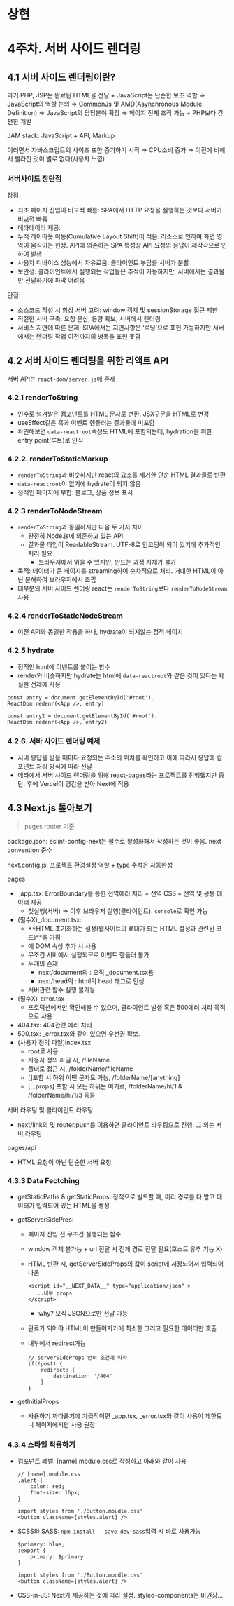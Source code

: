 # 상현

# 4주차. 서버 사이드 렌더링

## 4.1 서버 사이드 렌더링이란?

과거 PHP, JSP는 완료된 HTML을 전달 + JavaScript는 단순한 보조 역할 
⇒ JavaScript의 역할 논의 ⇒ CommonJs 및 AMD(Asynchronous Module Definition) ⇒ JavaScript의 담당분야 확장 ⇒ 페이지 전체 조작 가능 + PHP보다 간편한 개발

JAM stack: JavaScript + API, Markup

이러면서 자바스크립트의 사이즈 또한 증가하기 시작 ⇒ CPU소비 증가 ⇒ 이전에 비해서 빨라진 것이 별로 없다(사용자 느낌)

### 서버사이드 장단점

장점

- 최초 페이지 진입이 비교적 빠름: SPA에서 HTTP 요청을 실행하는 것보다 서버가 비교적 빠름
- 메타데이터 제공:
- 누적 레이아웃 이동(Cumulative Layout Shift)이 적음: 리소스로 인하여 화면 영역이 움직이는 현상. API에 의존하는 SPA 특성상 API 요청의 응답이 제각각으로 인하여 발생
- 사용자 디바이스 성능에서 자유로움: 클라이언트 부담을 서버가 분할
- 보안성: 클라이언트에서 실행되는 작업들은 추적이 가능하지만, 서버에서는 결과물만 전달하기에 파악 어려움

단점:

- 소스코드 작성 시 항상 서버 고려: window 객체 및 sessionStorage 접근 제한
- 적절한 서버 구축: 요청 분산, 용량 확보, 서버에서 렌더링
- 서비스 지연에 따른 문제: SPA에서는 지연사항은 ‘로딩’으로 표현 가능하지만 서버에서는 렌더링 작업 이전까지의 병목을 표현 못함

## 4.2 서버 사이드 렌더링을 위한 리액트 API

서버 API는 `react-dom/server.js`에 존재

### 4.2.1 renderToString

- 인수로 넘겨받은 컴포넌트를 HTML 문자로 변환. JSX구문을 HTML로 변경
- useEffect같은 훅과 이벤트 헨들러는 결과물에 미포함
- 확인해보면 `data-reactroot`속성도 HTML에 포함되는데, hydration을 위한 entry point(루트)로 인식

### 4.2.2. renderToStaticMarkup

- `renderToString`과 비슷하지만 react의 요소를 제거한 단순 HTML 결과물로 반환
- `data-reactroot`이 없기에 hydrate이 되지 않음
- 정적인 페이지에 부합: 블로그, 상품 정보 표시

### 4.2.3 renderToNodeStream

- `renderToString`과 동일하지만 다음 두 가지 차이
    - 완전히 Node.js에 의존하고 있는 API
    - 결과물 타입이 ReadableStream. UTF-8로 인코딩이 되어 있기에 추가적인 처리 필요
        - 브라우저에서 읽을 수 있지만, 만드는 과정 자체가 불가
- 목적: 데이터가 큰 페이지를 streaming하여 순차적으로 처리. 거대한 HTML이 아닌 분해하여 브라우저에서 조립
- 대부분의 서버 사이드 렌더링 react는 `renderToString`보다 `renderToNodeStream`사용

### 4.2.4 renderToStaticNodeStream

- 이전 API와 동일한 작용을 하나, hydrate이 되지않는 정적 페이지

### 4.2.5 hydrate

- 정적인 html에 이벤트를 붙이는 함수
- render와 비슷하지만 hydrate는 html에 `data-reactroot`와 같은 것이 있다는 확실한 전제에 사용

```tsx
const entry = document.getElementById('#root').
ReactDom.redenr(<App />, entry)

const entry2 = document.getElementById('#root').
ReactDom.redenr(<App />, entry2)

```

### 4.2.6. 서바 사이드 렌더링 예제

- 서버 응답을 받을 때마다 요청되는 주소의 위치를 확인하고 이에 따라서 응답에 컴포넌트 처리 방식에 따라 전달
- 메타에서 서버 사이드 렌더링을 위해 react-pages라는 프로젝트를 진행했지만 중단. 후에 Vercel이 영감을 받아 Next에 적용

## 4.3 Next.js 톺아보기

> pages router 기준
> 

package.json: eslint-config-next는 필수로 활성화해서 작성하는 것이 좋음. next convention 준수

next.config.js: 프로젝트 환경설정 역할 + type 주석은 자동완성

pages

- _app.tsx: ErrorBoundary를 통한 전역에러 처리 + 전역 CSS + 전역 및 공통 데이터 제공
    - 첫실행(서버) ⇒ 이후 브라우저 실행(클라이언트). `console`로 확인 가능
- (필수X)_document.tsx:
    - **HTML 초기화하는 설정(웹사이트의 뼈대가 되는 HTML 설정과 관련된 코드)**을 가짐
    - <html> <body>에 DOM 속성 추가 시 사용
    - 무조건 서버에서 실행되므로 이벤트 헨들러 불가
    - 두개의 <head> 존재
        - next/document의 <Head />:  오직 _document.tsx용
        - next/head의 <head />: html의 head 태그로 인생
    - 서버관련 함수 실행 불가능
- (필수X)_error.tsx
    - 프로덕션에서만 확인해볼 수 있으며, 클라이언트 발생 혹은 500에러 처리 목적으로 사용
- 404.tsx: 404관련 에러 처리
- 500.tsx: _error.tsx와 같이 있으면 우선권 확보.
- (사용자 정의 파일)index.tsx
    - root로  사용
    - 사용자 정의 파일 시, /fileName
    - 폴더로 접근 시, /folderName/fileName
    - []포함 시 하위 어떤 문자도 가능,  /folderName/[anything]
    - […props] 포함 시 모든 하위는 여기로, /folderName/hi/1 & /folderName/hi/1/3 등등

서버 라우팅 및 클라이언트 라우팅

- next/link의 <Link > 및 router.push를 이용하면 클라이언트 라우팅으로 진행. 그 외는 서버 라우팅

pages/api

- HTML 요청이 아닌 단순한 서버 요청

### 4.3.3 Data Fectching

- getStaticPaths & getStaticProps: 정적으로 빌드할 때, 미리 경로를 다 받고 데이터가 입력되어 있는 HTML을 생성
- getServerSidePros:
    - 페이지 진입 전 무조건 실행되는 함수
    - window 객체 불가능 + url 전달 시 전체 경로 전달 필요(호스트 유추 기능 X)
    - HTML 반환 시, getServerSideProps의 값이 script에 저장되어서 입력되어 나옴
        
        ```tsx
        <script id="__NEXT_DATA__" type="application/json" >
          ...내부 props
        </script>
        ```
        
        - why? 오직 JSON으로만 전달 가능
    - 완료가 되어야 HTML이 만들어지기에 최소한 그리고 필요한 데이터만 호출
    - 내부에서 redirect가능
        
        ```tsx
        // serverSideProps 안의 조건에 따라
        if(!post) {
        	redirect: {
        		destination: '/404'
        	}
        }
        ```
        
- getInitialProps
    - 사용하기 까다롭기에 가급적이면 _app.tsx, _error.tsx와 같이 사용이 제한도니 페이지에서만 사용 권장

### 4.3.4 스타일 적용하기

- 컴포넌트 레벨: [name].module.css로 작성하고 아래와 같이 사용
    
    ```tsx
    // [name].module.css
    .alert {
    	color: red;
    	font-size: 16px;
    }
    
    import styles from './Button.moudle.css'
    <button className={styles.alert} />
    ```
    
- SCSS와 SASS: `npm install --save-dev sass`입력 시 바로 사용가능
    
    ```tsx
    $primary: blue;
    :export {
    	primary: $primary
    }
    
    import styles from './Button.moudle.css'
    <button className={styles.alert} />
    ```
    
- CSS-in-JS: Next가 제공하는 것에 따라 설정. styled-components는 비권장…
